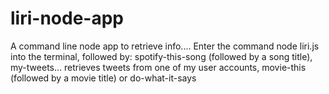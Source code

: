 # liri-node-app
A command line node app to retrieve info....
Enter the command node liri.js into the terminal, followed by:
  spotify-this-song (followed by a song title),
  my-tweets... retrieves tweets from one of my user accounts,
  movie-this (followed by a movie title)
  or
  do-what-it-says
  
